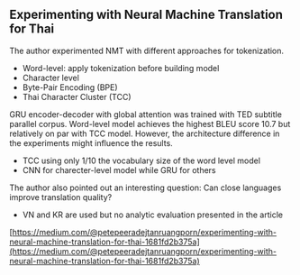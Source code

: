## Experimenting with Neural Machine Translation for Thai

The author experimented NMT with different approaches for tokenization.
-   Word-level: apply tokenization before building model   
-   Character level
-   Byte-Pair Encoding (BPE)
-   Thai Character Cluster (TCC)

GRU encoder-decoder with global attention was trained with TED subtitle parallel corpus. Word-level model achieves the highest BLEU score 10.7 but relatively on par with TCC model. However, the architecture difference in the experiments might influence the results.

-   TCC using only 1/10 the vocabulary size of the word level model
-   CNN for charecter-level model while GRU for others

The author also pointed out an interesting question: Can close languages improve translation quality?
-   VN and KR are used but no analytic evaluation presented in the article
    
[https://medium.com/@petepeeradejtanruangporn/experimenting-with-neural-machine-translation-for-thai-1681fd2b375a](https://medium.com/@petepeeradejtanruangporn/experimenting-with-neural-machine-translation-for-thai-1681fd2b375a)